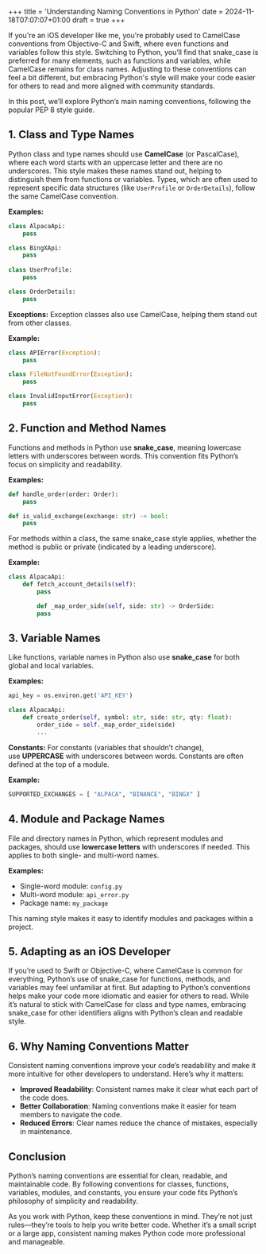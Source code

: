 +++
title = 'Understanding Naming Conventions in Python'
date = 2024-11-18T07:07:07+01:00
draft = true
+++


If you're an iOS developer like me, you're probably used to CamelCase conventions from Objective-C and Swift, where even functions and variables follow this style. Switching to Python, you’ll find that snake_case is preferred for many elements, such as functions and variables, while CamelCase remains for class names. Adjusting to these conventions can feel a bit different, but embracing Python's style will make your code easier for others to read and more aligned with community standards.

In this post, we’ll explore Python’s main naming conventions, following the popular PEP 8 style guide.

## 1. Class and Type Names

Python class and type names should use **CamelCase** (or PascalCase), where each word starts with an uppercase letter and there are no underscores. This style makes these names stand out, helping to distinguish them from functions or variables. Types, which are often used to represent specific data structures (like `UserProfile` or `OrderDetails`), follow the same CamelCase convention.

**Examples:**

```python
class AlpacaApi:
    pass

class BingXApi:
    pass
    
class UserProfile:
    pass

class OrderDetails:
    pass
```

**Exceptions:** Exception classes also use CamelCase, helping them stand out from other classes.

**Example:**

```python
class APIError(Exception):
    pass

class FileNotFoundError(Exception):
    pass

class InvalidInputError(Exception):
    pass
```

## 2. Function and Method Names

Functions and methods in Python use **snake_case**, meaning lowercase letters with underscores between words. This convention fits Python’s focus on simplicity and readability.

**Examples:**

```python
def handle_order(order: Order):
    pass

def is_valid_exchange(exchange: str) -> bool:
    pass
```

For methods within a class, the same snake_case style applies, whether the method is public or private (indicated by a leading underscore).

**Example:**

```python
class AlpacaApi:
    def fetch_account_details(self):
        pass

		def _map_order_side(self, side: str) -> OrderSide:
        pass
```

## 3. Variable Names

Like functions, variable names in Python also use **snake_case** for both global and local variables.

**Examples:**

```python
api_key = os.environ.get('API_KEY')

class AlpacaApi:
	def create_order(self, symbol: str, side: str, qty: float):
	    order_side = self._map_order_side(side)
	    ...
```

**Constants:** For constants (variables that shouldn’t change), use **UPPERCASE** with underscores between words. Constants are often defined at the top of a module.

**Example:**

```python
SUPPORTED_EXCHANGES = [ "ALPACA", "BINANCE", "BINGX" ]
```

## 4. Module and Package Names

File and directory names in Python, which represent modules and packages, should use **lowercase letters** with underscores if needed. This applies to both single- and multi-word names.

**Examples:**

- Single-word module: `config.py`
- Multi-word module: `api_error.py`
- Package name: `my_package`

This naming style makes it easy to identify modules and packages within a project.

## 5. Adapting as an iOS Developer

If you’re used to Swift or Objective-C, where CamelCase is common for everything, Python’s use of snake_case for functions, methods, and variables may feel unfamiliar at first. But adapting to Python’s conventions helps make your code more idiomatic and easier for others to read. While it’s natural to stick with CamelCase for class and type names, embracing snake_case for other identifiers aligns with Python’s clean and readable style.

## 6. Why Naming Conventions Matter

Consistent naming conventions improve your code’s readability and make it more intuitive for other developers to understand. Here’s why it matters:

- **Improved Readability**: Consistent names make it clear what each part of the code does.
- **Better Collaboration**: Naming conventions make it easier for team members to navigate the code.
- **Reduced Errors**: Clear names reduce the chance of mistakes, especially in maintenance.

## Conclusion

Python’s naming conventions are essential for clean, readable, and maintainable code. By following conventions for classes, functions, variables, modules, and constants, you ensure your code fits Python’s philosophy of simplicity and readability.

As you work with Python, keep these conventions in mind. They’re not just rules—they’re tools to help you write better code. Whether it’s a small script or a large app, consistent naming makes Python code more professional and manageable.